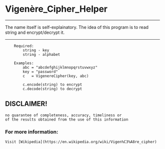# Vigenère_Cipher_Helper
___
The name itself is self-explainatory.
The idea of this program is to read string and encrypt/decrypt it.
___

```
    Required:
        string - key
        string - alphabet

    Examples:
        abc = "abcdefghijklmnopqrstuvwxyz"
        key = "password"
        c   = VigenereCipher(key, abc)

        c.encode(string) to encrypt
        c.decode(string) to decrypt    
```

## DISCLAIMER!
    no guarantee of completeness, accuracy, timeliness or 
    of the results obtained from the use of this information

### For more information:
	Visit [Wikipedia](https://en.wikipedia.org/wiki/Vigen%C3%A8re_cipher)
